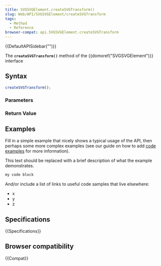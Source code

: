 ```yaml
---
title: SVGSVGElement.createSVGTransform()
slug: Web/API/SVGSVGElement/createSVGTransform
tags:
  - Method
  - Reference
browser-compat: api.SVGSVGElement.createSVGTransform
---
```

{{DefaultAPISidebar("")}}

The **`createSVGTransform()`** method of the {{domxref("SVGSVGElement")}} interface 

## Syntax

```js
createSVGTransform();
```

### Parameters



### Return Value



## Examples

Fill in a simple example that nicely shows a typical usage of the API, then perhaps some more complex examples (see our guide on how to add [code examples](/en-US/docs/MDN/Contribute/Structures/Code_examples) for more information).

This text should be replaced with a brief description of what the example demonstrates.

```js
my code block
```

And/or include a list of links to useful code samples that live elsewhere:

*   x
*   y
*   z

## Specifications

{{Specifications}}

## Browser compatibility

{{Compat}}

